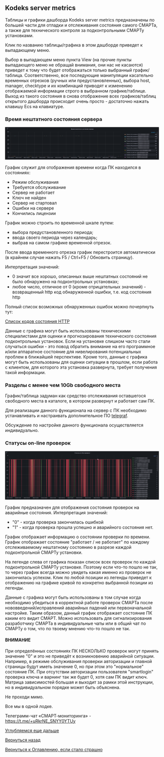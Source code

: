## Kodeks server metrics

Таблицы и графики дашборда Kodeks server metrics предназначены по большей части для отладки и отслеживания состояния самого СМАРТа, а также для технического контроля за подконтрольными СМАРТу установками.

Клик по названию таблицы/графика в этом дашборде приведет к выпадающему меню. 

Выбор в выпадающем меню пункта View (на прочие пункты выпадающего меню не обращай внимания, они нас не касаются) приведет к тому что будет отображаться только выбранный график/таблица.
Соответственно, все последующие манипуляции касательно временных отрезков (ручных или предустановленных), выбора host, manager, checktype и их комбинаций приводят к изменению отображаемой информации строго в выбранном графике/таблице.
Выход из такого состояния в снова отображение всех графиков/таблиц открытого дашборда происходит очень просто - достаточно нажать клавишу Ecs на клавиатуре.

### Время нештатного состояния сервера

![Время нештатного состояния сервера](img/kodeks-server-metrics/emergency-01.png "Время нештатного состояния сервера")

График служит для отображения времени когда ПК находился в состояниях:
- Режим обслуживания
- Требуется обслуживание
- Сервер не работает
- Ключ не найден
- Сервер не стартовал
- Ошибки на сервере
- Кончились лицензии

График можно строить по временной шкале путем:
- выбора предустановленного периода;
- ввода своего периода через календарь;
- выбрав на самом графике временной отрезок.

После ввода временного отрезка график перестроится автоматически (в крайнем случае нажать F5 / Ctrl+F5 / Обновить страницу).

Интерпретация значений:
- 0 значит все хорошо, описанных выше нештатных состояний не было обнаружено на подконтрольных установках;
- любое число, отличное от 0 (кроме отрицательных значений) - возвращенный http код обнаруженной ошибки, т.е. код состояния http

Полный список возможных обнаруженных ошибок можно почерпнуть тут:

[Список кодов состояния HTTP](https://w.wiki/3WBN)

Данные с графика могут быть использованы техническими специалистами для оценки и прогнозирования технического состояния подконтрольных установок.
Если на установке слишком часто стали случаться ошибки - это повод обратить внимание на его программное и/или аппаратное состояние для нивелирования потенциальных проблем в ближайшей перспективе.
Кроме того, данные с графика могут быть использованы для оценки ситуации в прошлом, если работа с клиентом, для которого эта установка развернута, требует получения такой информации.

### Разделы с менее чем 10Gb свободного места

График/таблица задуман как средство отслеживания оставшегося свободного места в каталоге, в котором развернут и работает сам ПК.

Для реализации данного функционала на сервер с ПК необходимо устанавливать и настраивать дополнительное ПО [telegraf](https://www.influxdata.com/time-series-platform/telegraf/).

Обсуждение по настройке данного функционала осуществляется индивидуально.

### Статусы on-line проверок

![Статусы on-line проверок](img/kodeks-server-metrics/emergency-02.png 'Статусы on-line проверок')

График предназначен для отображения состояния проверок на аварийные состояния. 
Интерпретация значений:
- "0" - когда проверка закончилась ошибкой
- "1" - когда проверка прошла успешно и аварийного состояния нет.

График отображает информацию о состоянии проверки по времени.
График отображает состояние "работает / не работает" по каждому отслеживаемому нештатному состоянию в разрезе каждой подконтрольной СМАРТу установки.

На легенде слева от графика показан список всех проверок по каждой подконтрольной СМАРТу установке.
Поэтому если что-то пошло не так, то через график всегда можно увидеть какая именно из проверок не закончилась успехом.
Клик по любой позиции из легенды приведет к отображению на графике кривой по конкретно выбранной позиции из легенды.

Данные с графика могут быть использованы в том случае когда необходимо убедиться в корректной работе проверок СМАРТа после нововведений/исправлений аварийных падений
или первоначальной настройке.
Таким образом, данный график отображает состояние ПК каким его видит СМАРТ.
Можно использовать для сигнализирования разработчику СМАРТа в индивидуальные чаты или в общий чат по СМАРТу о том, что по твоему мнению что-то пошло не так.

#### ВНИМАНИЕ

При определённых состояниях ПК НЕСКОЛЬКО проверок могут принять значение "0" и это не приведёт к возникновению аварийной ситуации.
Например, в режиме обслуживания проверки авторизации и главной страницы будут иметь значение 0, но при этом это "нормальное" состояние ПК.
При отсутствии авторизации пользователя "smartlogin" проверка ключа и варнинг так же будет 0, хотя сам ПК видит ключ. 
Матрица зависимостей большая и выходит за рамки этой инструкции, но в индивидуальном порядке может быть объяснена.

Не проходи мимо. 

Все мы в одной лодке.

Телеграмм-чат «СМАРТ-мониторинга» - https://t.me/+uRkrNE_SNYY0YTUy

[Углубляемся еще дальше](082-kodeks-analytics.md)

[Вернуться назад](080-dashboards.md)

[Вернуться к Оглавлению, если стало страшно](Readme.md)
